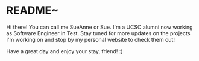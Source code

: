 # README~ 


Hi there! You can call me SueAnne or Sue. I'm a UCSC alumni now working as Software Engineer in Test. Stay tuned for more updates on the projects I'm working on
and stop by my personal website to check them out!

Have a great day and enjoy your stay, friend! :) 
